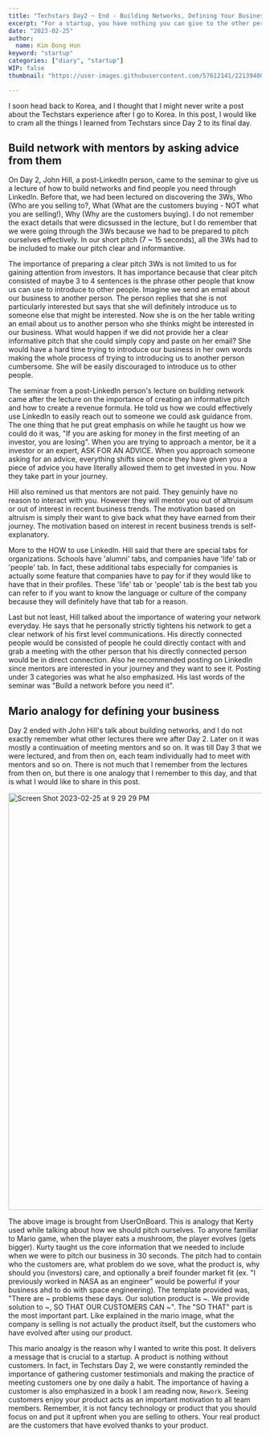 ```yaml
---
title: "Techstars Day2 ~ End - Building Networks, Defining Your Business"
excerpt: "For a startup, you have nothing you can give to the other person when you want to reach out to them. However when you seek advice from the other person, the story gets a little different, and there will be a deep connection between you and the mentor. We also had practices on pitching ourselves. To pitch ourselves, we had to know the product that we were selling. The product of a company is not what the company actually sells. The customers who have evolved thanks to your product are your real products."
date: "2023-02-25"
author:
  name: Kim Dong Hun
keyword: "startup"
categories: ["diary", "startup"]
WIP: false
thumbnail: "https://user-images.githubusercontent.com/57612141/221394006-cb351e49-943b-483b-bd80-167610cbc10c.png"

---
```


I soon head back to Korea, and I thought that I might never write a post about the Techstars experience after I go to Korea. In this post, I would like to cram all the things I learned from Techstars since Day 2 to its final day.

## Build network with mentors by asking advice from them

  On Day 2, John Hill, a post-LinkedIn person, came to the seminar to give us a lecture of how to build networks and find people you need through LinkedIn. Before that, we had been lectured on discovering the 3Ws, Who (Who are you selling to?, What (What are the customers buying - NOT what you are selling!), Why (Why are the customers buying). I do not remember the exact details that were dicsussed in the lecture, but I do remember that we were going through the 3Ws because we had to be prepared to pitch ourselves effectively. In our short pitch (7 ~ 15 seconds), all the 3Ws had to be included to make our pitch clear and informantive.
  
  The importance of preparing a clear pitch 3Ws is not limited to us for gaining attention from investors. It has importance because that clear pitch consisted of maybe 3 to 4 sentences is the phrase other people that know us can use to introduce to other people. Imagine we send an email about our business to another person. The person replies that she is not particularly interested but says that she will definitely introduce us to someone else that might be interested. Now she is on the her table writing an email about us to another person who she thinks might be interested in our business. What would happen if we did not provide her a clear informative pitch that she could simply copy and paste on her email? She would have a hard time trying to introduce our business in her own words making the whole process of trying to introducing us to another person cumbersome. She will be easily discouraged to introduce us to other people. 

  The seminar from a post-LinkedIn person's lecture on building network came after the lecture on the importance of creating an informative pitch and how to create a revenue formula. He told us how we could effectively use LinkedIn to easily reach out to someone we could ask guidance from. The one thing that he put great emphasis on while he taught us how we could do it was, "If you are asking for money in the first meeting of an investor, you are losing". When you are trying to approach a mentor, be it a investor or an expert, ASK FOR AN ADVICE. When you approach someone asking for an advice, everything shifts since once they have given you a piece of advice you have literally allowed them to get invested in you. Now they take part in your journey. 
  
  Hill also remined us that mentors are not paid. They genuinly have no reason to interact with you. However they will mentor you out of altruisum or out of interest in recent business trends. The motivation based on altruism is simply their want to give back what they have earned from their journey. The motivation based on interest in recent business trends is self-explanatory. 
  
  More to the HOW to use LinkedIn. Hill said that there are special tabs for organizations. Schools have 'alumni' tabs, and companies have 'life' tab or 'people' tab. In fact, these additional tabs especially for companies is actually some feature that companies have to pay for if they would like to have that in their profiles. These 'life' tab or 'people' tab is the best tab you can refer to if you want to know the language or culture of the company because they will definitely have that tab for a reason. 
  
  Last but not least, Hill talked about the importance of watering your network everyday. He says that he personally strictly tightens his network to get a clear network of his first level communications. His directly connected people would be consisted of people he could directly contact with and grab a meeting with the other person that his directly connected person would be in direct connection. Also he recommended posting on LinkedIn since mentors are interested in your journey and they want to see it. Posting under 3 categories was what he also emphasized. His last words of the seminar was "Build a network before you need it".
  
## Mario analogy for defining your business

  Day 2 ended with John Hill's talk about building networks, and I do not exactly remember what other lectures there wre after Day 2. Later on it was mostly a continuation of meeting mentors and so on. It was till Day 3 that we were lectured, and from then on, each team individually had to meet with mentors and so on. There is not much that I remember from the lectures from then on, but there is one analogy that I remember to this day, and that is what I would like to share in this post.
  
<img width="829" alt="Screen Shot 2023-02-25 at 9 29 29 PM" src="https://user-images.githubusercontent.com/57612141/221394006-cb351e49-943b-483b-bd80-167610cbc10c.png">

  The above image is brought from UserOnBoard. This is analogy that Kerty used while talking about how we should pitch ourselves. To anyone familiar to Mario game, when the player eats a mushroom, the player evolves (gets bigger). Kurty taught us the core information that we needed to include when we were to pitch our business in 30 seconds. The pitch had to contain who the customers are, what problem do we sove, what the product is, why should you (investors) care, and optionally a breif founder market fit (ex. "I previously worked in NASA as an engineer" would be powerful if your business ahd to do with space engineering). The template provided was, "There are ~ problems these days. Our solution product is ~. We provide solution to ~, SO THAT OUR CUSTOMERS CAN ~". The "SO THAT" part is the most important part. Like explained in the mario image, what the company is selling is not actually the product itself, but the customers who have evolved after using our product.
  
  This mario anoalgy is the reason why I wanted to write this post. It delivers a message that is crucial to a startup. A product is nothing without customers. In fact, in Techstars Day 2, we were constantly reminded the importance of gathering customer testimonials and making the practice of meeting customers one by one daily a habit. The importance of having a customer is also emphasized in a book I am reading now, `Rework`. Seeing customers enjoy your product acts as an important motivation to all team members. Remember, it is not fancy technology or product that you should focus on and put it upfront when you are selling to others. Your real product are the customers that have evolved thanks to your product.
  
  
  
